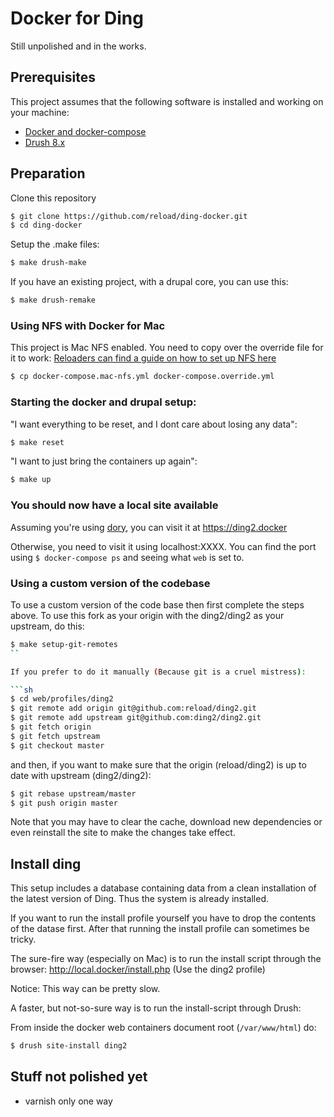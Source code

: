 # Docker for Ding

Still unpolished and in the works.

## Prerequisites

This project assumes that the following software is installed and working on your machine:

- [Docker and docker-compose](https://www.docker.com/community-edition#/download)
- [Drush 8.x](http://docs.drush.org/en/8.x/install/)

## Preparation

Clone this repository
```sh
$ git clone https://github.com/reload/ding-docker.git
$ cd ding-docker
```

Setup the .make files:
```sh
$ make drush-make
```

If you have an existing project, with a drupal core, you can use this:
```sh
$ make drush-remake
```

### Using NFS with Docker for Mac
This project is Mac NFS enabled. You need to copy over the override file for it to work:
[Reloaders can find a guide on how to set up NFS here](https://reload.atlassian.net/wiki/spaces/RW/pages/153288705/Docker+for+Mac#DockerforMac-5.NFS)

```sh
$ cp docker-compose.mac-nfs.yml docker-compose.override.yml
```

### Starting the docker and drupal setup:
"I want everything to be reset, and I dont care about losing any data":
```sh
$ make reset
```

"I want to just bring the containers up again":
```sh
$ make up
```

### You should now have a local site available
Assuming you're using [dory](https://github.com/FreedomBen/dory), you can visit it at https://ding2.docker

Otherwise, you need to visit it using localhost:XXXX. 
You can find the port using `$ docker-compose ps` and seeing what `web` is set to.

### Using a custom version of the codebase

To use a custom version of the code base then first complete the steps above.
To use this fork as your origin with the ding2/ding2 as your upstream, do this:

```sh
$ make setup-git-remotes
``

If you prefer to do it manually (Because git is a cruel mistress):

```sh
$ cd web/profiles/ding2
$ git remote add origin git@github.com:reload/ding2.git
$ git remote add upstream git@github.com:ding2/ding2.git
$ git fetch origin
$ git fetch upstream
$ git checkout master
```

and then, if you want to make sure that the origin (reload/ding2) is up to date with upstream (ding2/ding2):
```sh
$ git rebase upstream/master
$ git push origin master
```

Note that you may have to clear the cache, download new dependencies or even reinstall the site to make the changes take effect.

## Install ding

This setup includes a database containing data from a clean installation of the latest version of Ding. Thus the system is already installed.

If you want to run the install profile yourself you have to drop the contents of the datase first. After that running the install profile can sometimes be tricky.

The sure-fire way (especially on Mac) is to run the install script through the browser:
http://local.docker/install.php (Use the ding2 profile)

Notice: This way can be pretty slow.


A faster, but not-so-sure way is to run the install-script through Drush:

From inside the docker web containers document root (`/var/www/html`) do:
```sh
$ drush site-install ding2
```

## Stuff not polished yet

* varnish only one way
